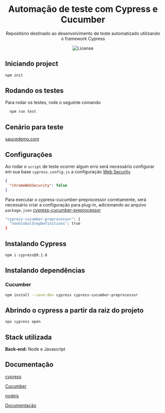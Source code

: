 <h1 align="center"> Automação de teste com Cypress e Cucumber </h1>

<p align="center">
Repositório destinado ao desenvolvimento de teste automatizado utilizando o framework Cypress<br/>
</p>
<p align="center">
  <img alt="License" src="https://img.shields.io/badge/License-MIT-green.svg">

</p>

## Iniciando project 

```bash
npm init
```
## Rodando os testes

Para rodar os testes, rode o seguinte comando

```bash
  npm run test
```
## Cenário para teste

[saucedemo.com](https://www.saucedemo.com/)

## Configurações

Ao rodar o `script` de teste ocorrer algum erro será necessário configurar em sua base `cypress.config.js` a configuração [Web Security](https://docs.cypress.io/guides/guides/web-security)

```json
{
  "chromeWebSecurity": false
}
```

Para executar o cypress-cucumber-preprocessor corretamente, será necessário criar a configuração para plug-in, adicionando ao arquivo `package.json` [cypress-cucumber-preprocessor
](https://www.npmjs.com/package/cypress-cucumber-preprocessor)

```bash
"cypress-cucumber-preprocessor": {
  "nonGlobalStepDefinitions": true
}
```

## Instalando Cypress 

```bash
npm i cypress@9.1.0
```
## Instalando dependências 

### Cucumber 

```bash
npm install --save-dev cypress cypress-cucumber-preprocessor
```

## Abrindo o cypress a partir da raiz do projeto 

```bash
npx cypress open
```


## Stack utilizada

**Back-end:** Node e Javascript


## Documentação

[cypress](https://docs.cypress.io/guides/getting-started/installing-cypress)

[Cucumber](https://cucumber.io/docs/guides/overview/)

[nodejs](https://nodejs.org/en)

[Documentação](https://link-da-documentação)

